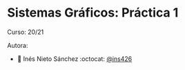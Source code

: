 # Sistemas Gráficos: Práctica 1

Curso: 20/21

Autora:
 * :bust_in_silhouette:  Inés Nieto Sánchez     :octocat: [@ins426](https://github.com/ins426)
 
